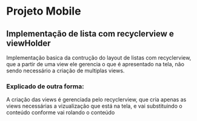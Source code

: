 # Projeto Mobile
## Implementação de lista com recyclerview e viewHolder

Implementação basica da contrução do layout de listas com recyclerview, que a partir de uma view ele gerencia o que é apresentado na tela, não sendo necessário a criação de multiplas views.
### Explicado de outra forma:

A criação das views é gerenciada pelo recyclerview, que cria apenas as views necessárias a vizualização que está na tela, e vai substituindo o conteúdo conforme vai rolando o conteúdo
